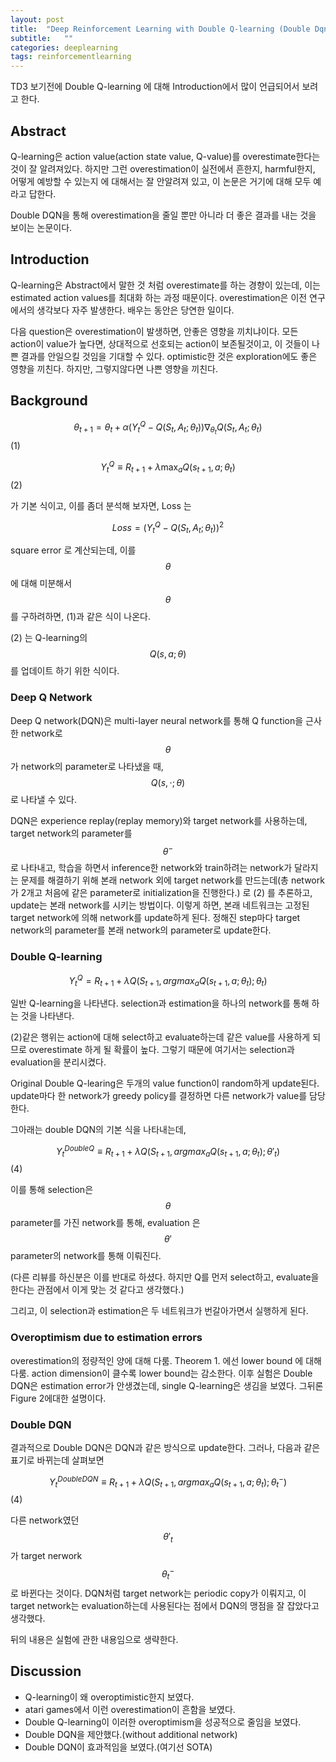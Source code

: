 ```yaml
---
layout: post
title:  "Deep Reinforcement Learning with Double Q-learning (Double Dqn) 논문 리뷰"
subtitle:   ""
categories: deeplearning
tags: reinforcementlearning
---
```


TD3 보기전에 Double Q-learning 에 대해 Introduction에서 많이 언급되어서 보려고 한다.

## Abstract

Q-learning은 action value(action state value, Q-value)를 overestimate한다는 것이 잘 알려져있다. 하지만 그런 overestimation이 실전에서
흔한지, harmful한지, 어떻게 예방할 수 있는지 에 대해서는 잘 안알려져 있고, 이 논문은 거기에 대해 모두 예라고 답한다. 

Double DQN을 통해 overestimation을 줄일 뿐만 아니라 더 좋은 결과를 내는 것을 보이는 논문이다.

## Introduction 

Q-learning은 Abstract에서 말한 것 처럼 overestimate를 하는 경향이 있는데, 이는 estimated action values를 최대화 하는 과정 때문이다.
overestimation은 이전 연구에서의 생각보다 자주 발생한다. 배우는 동안은 당연한 일이다.

다음 question은 overestimation이 발생하면, 안좋은 영향을 끼치냐이다. 모든 action이 value가 높다면, 상대적으로 선호되는 action이 보존될것이고,
이 것들이 나쁜 결과를 안일으킬 것임을 기대할 수 있다. optimistic한 것은 exploration에도 좋은 영향을 끼친다. 하지만, 그렇지않다면 나쁜 영향을
끼친다.

## Background

$$ \theta _ {t+1} = \theta _ {t} + \alpha(Y_t^Q - Q(S_t,A_t;\theta_t)) \nabla _{\theta_t} Q(S_t,A_t;\theta_t) $$ (1)

$$ Y^Q_t \equiv R_{t+1} + \lambda \max_a{Q(s_{t+1},a; \theta_t)} $$ (2)

가 기본 식이고, 이를 좀더 분석해 보자면, Loss 는

$$ Loss = (Y^Q_t - Q(S_t,A_t;\theta_t))^2 $$ 

square error 로 계산되는데, 이를 $$\theta $$ 에 대해 미분해서 $$ \theta $$ 를 구하려하면, (1)과 같은 식이 나온다. 

(2) 는 Q-learning의 $$Q(s,a;\theta)$$를 업데이트 하기 위한 식이다.

### Deep Q Network

Deep Q network(DQN)은 multi-layer neural network를 통해 Q function을 근사한 network로 $$ \theta $$ 가 network의 parameter로 나타냈을 때, $$ Q(s, \cdot;\theta) $$로 나타낼 수 있다.

DQN은 experience replay(replay memory)와 target network를 사용하는데, target network의 parameter를 $$ \theta ^- $$ 로 나타내고, 학습을 하면서 inference한 network와 train하려는 network가 달라지는 문제를 해결하기 위해 본래 network 외에 target network를 만드는데(총 network가 2개고 처음에 같은 parameter로 initialization을 진행한다.) 로 (2) 를 추론하고, update는 본래 network를 시키는 방법이다. 이렇게 하면, 본래 네트워크는 고정된 target network에 의해 network를 update하게 된다. 정해진 step마다 target network의 parameter를 본래 network의 parameter로 update한다.

### Double Q-learning

$$ Y_{t}^{Q} = R_{t+1} + \lambda Q(S_{t+1}, argmax_a Q(s_{t+1},a;\theta _ t); \theta _ t) $$

일반 Q-learning을 나타낸다. selection과 estimation을 하나의 network를 통해 하는 것을 나타낸다.

(2)같은 행위는 action에 대해 select하고 evaluate하는데 같은 value를 사용하게 되므로 overestimate 하게 될 확률이 높다. 그렇기 때문에 여기서는 selection과 evaluation을 분리시켰다. 

Original Double Q-learing은 두개의 value function이 random하게 update된다. update마다 한 network가 greedy policy를 결정하면 다른 network가 value를 담당한다. 

그아래는 double DQN의 기본 식을 나타내는데, 

$$ Y_t^{DoubleQ} \equiv R_{t+1} + \lambda Q(S_{t+1}, argmax_a Q(s_{t+1},a;\theta _ t); \theta' _ t) $$(4)

이를 통해 selection은 $$ \theta $$ parameter를 가진 network를 통해, evaluation 은 $$ \theta ' $$ parameter의 network를 통해 이뤄진다.

(다른 리뷰를 하신분은 이를 반대로 하셨다. 하지만 Q를 먼저 select하고, evaluate을 한다는 관점에서 이게 맞는 것 같다고 생각했다.)


그리고, 이 selection과 estimation은 두 네트워크가 번갈아가면서 실행하게 된다.

### Overoptimism due to estimation errors

overestimation의 정량적인 양에 대해 다룸. Theorem 1. 에선 lower bound 에 대해 다룸. action dimension이 클수록 lower bound는 감소한다. 이후 실험은 Double DQN은 estimation error가 안생겼는데, single Q-learning은 생김을 보였다.
그뒤론 Figure 2에대한 설명이다.

### Double DQN

결과적으로 Double DQN은 DQN과 같은 방식으로 update한다. 그러나, 다음과 같은 표기로 바뀌는데 살펴보면

$$ Y_{t}^{DoubleDQN} \equiv R_{t+1} + \lambda Q(S_{t+1}, argmax_a Q(s_{t+1},a;\theta _{t} ); \theta^{-} _{t}) $$(4)

다른 network였던 $$ \theta ' _ t $$가 target nerwork $$ \theta _ t ^- $$ 로 바뀐다는 것이다. DQN처럼 target network는 periodic copy가 이뤄지고, 이 target network는 evaluation하는데 사용된다는 점에서 DQN의 맹점을 잘 잡았다고 생각했다.

뒤의 내용은 실험에 관한 내용임으로 생략한다.

## Discussion

- Q-learning이 왜 overoptimistic한지 보였다.
- atari games에서 이런 overestimation이 흔함을 보였다.
- Double Q-learning이 이러한 overoptimism을 성공적으로 줄임을 보였다.
- Double DQN을 제안했다.(without additional network)
- Double DQN이 효과적임을 보였다.(여기선 SOTA)


